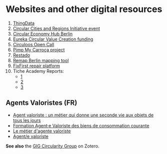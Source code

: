 # Websites and other digital resources

1. [ThingData](https://thingdata.org)
1. [Circular Cities and Regions Initiative event](https://circular-cities-and-regions.ec.europa.eu/events/ccri-ecesp-stakeholder-event)
1. [Circular Economy Hub Berlin](https://ce-hub.berlin/)
1. [Eureka Circular Value Creation funding](https://eurekanetwork.org/opencalls/network-projects-circular-value-creation-2025/)
1. [Circuloos Open Call](https://circuloos.eu/open-calls/)
2. [Pimp My Carroça project](https://pimpmycarroca.com/)
2. [Restado](https://restado.de)
2. [Remap Berlin mapping tool](https://www.remap-berlin.de/karte)
8. [FixFirst repair platform](https://www.fixfirst.io/de/)
1. Tiche Academy Reports:
	- [1](https://tiche-academy.eu/portfolio/r1-research-report-on-training-best-practices-on-sustainability-and-circular-economy/)
	- [2](https://tiche-academy.eu/portfolio/r2-circular-skills-catcher/)
	- [3](https://tiche-academy.eu/portfolio/r3-setting-the-european-academy-on-circular-economy-design-and-development-of-the-global-framework-of-services/)


## Agents Valoristes (FR)

- [Agent valoriste : un métier qui donne une seconde vie aux objets de tous les jours
](https://www.francetravail.fr/actualites/le-dossier/environnement/le-secteur-de-la-collecte-tri-re/agent-valoriste.html)
- [Formation Agent·e Valoriste des biens de consommation courante](https://www.lapetiterockette.org/formation-agent%C2%B7e-valoriste-des-biens-de-consommation-courante/)
- [Le métier d'agente valoriste](https://www.youtube.com/watch?v=PifnlIhAcHA)
- [Agent/e valoriste](https://ideo.bretagne.bzh/metiers/agente-valoriste)




**See also** the [GIG Circularity Group](https://www.zotero.org/groups/6015772/gig_circular_society/items/LIBVNYUT/item-list) on Zotero.